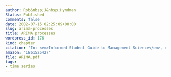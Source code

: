 ```yaml
---
author: Rob&nbsp;J&nbsp;Hyndman
Status: Published
comments: false
date: 2002-07-15 02:25:09+00:00
slug: arima-processes
title: ARIMA processes
wordpress_id: 176
kind: chapter
citation: 'In: <em>Informed Student Guide to Management Science</em>, ed., Hans Daellenbach and Robert Flood, Thomson: London'
amazon: "1861525427"
file: ARIMA.pdf
tags:
- time series
---
```


